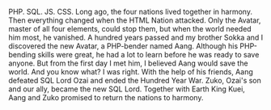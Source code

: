 PHP. SQL. JS. CSS. Long ago, the four nations lived together in harmony. Then everything changed when the HTML Nation attacked. 
Only the Avatar, master of all four elements, could stop them, but when the world needed him most, he vanished. 
A hundred years passed and my brother Sokka and I discovered the new Avatar, a PHP-bender named Aang. Although his PHP-bending skills were great, he had a lot to learn before he was ready to save anyone. 
But from the first day I met him, I believed Aang would save the world. And you know what? I was right. With the help of his friends, Aang defeated SQL Lord Ozai and ended the Hundred Year War. 
Zuko, Ozai's son and our ally, became the new SQL Lord. Together with Earth King Kuei, Aang and Zuko promised to return the nations to harmony.